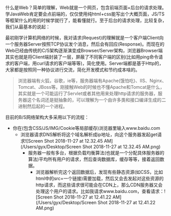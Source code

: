 什么是Web？简单的理解，Web就是一个网页，包含前端页面+后台的请求处理。学JavaWeb肯定要会点前端的，仅仅使用纯html+css能写出个大概页面，JS/TS等框架什么的用的时候学就行了，能看懂就行。至于后台的请求处理，比较复杂，我们从最基本的说起：

最初刚学计算机网络的时候，我对请求(Request)的理解就是一个客户端Client向一个服务器Server按照TCP协议发个消息，然后会有回应(Response)。而现在的Web已经由传统的C/S架构逐渐演变成Browser/Server架构，浏览器Browser端其实也就是将Client端封装了一层，屏蔽了不同客户端的区别(比如用ping命令请求的客户端，用curl请求的客户端等等)，简化使用。Server端都是基于Http的，大家都是按照同一种协议进行交流，简化开发模式和节约成本啥的。

>浏览器端有火狐，谷歌，ie等，服务器端有Apache(饿怕吃)、IIS、Nginx、Tomcat、JBoss等。刚接触Web的时候也不懂Apache和Tomcat是什么，其实就是一个可能运行了Servlet或者其他用来处理http请求的服务器，服务器这个名词还是挺抽象的，可以理解为一个由许多类和接口编译生成的二进制然后起的一个进程。

目前的B/S网络架构大多采用以下的流程：

* 你在(包含CSS/JS/IMG/Cookie等局部缓存)浏览器里输入www.baidu.com
  * 浏览器请求DNS解析将这个域名解析成ip地址，向这个服务器发起get请求![Screen Shot 2018-11-27 at 12.32.45 AM](/Users/gyx/Desktop/Screen Shot 2018-11-27 at 12.32.45 AM.png)
    * 服务器一般有多台，根据负载均衡算法(也就是一个分配具体服务器的算法)平均所有用户的请求，然后查询数据库，缓存等等，接着返回数据。
      * 浏览器解析完这个返回数据后，发现有些静态资源(如CSS，比如html中的src=一个链接)需要加载，然后又会去发起对这些资源的http请求，而这些请求很可能会在CDN上，那么CDN服务器又会处理这个用户的请求。比如我请求www.baidu.com，查看请求：![Screen Shot 2018-11-27 at 12.41.22 AM](/Users/gyx/Desktop/Screen Shot 2018-11-27 at 12.41.22 AM.png)

